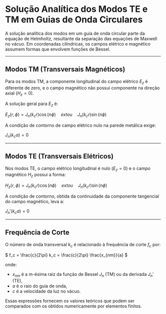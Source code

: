# Solução Analítica dos Modos TE e TM em Guias de Onda Circulares

A solução analítica dos modos em um guia de onda circular parte da equação de Helmholtz, resultante da separação das equações de Maxwell no vácuo. Em coordenadas cilíndricas, os campos elétrico e magnético assumem formas que envolvem funções de Bessel.

---

## Modos TM (Transversais Magnéticos)

Para os modos TM, a componente longitudinal do campo elétrico $` E_z `$ é diferente de zero, e o campo magnético não possui componente na direção axial ($` H_z = 0 `$).

A solução geral para $` E_z `$ é:

$`
E_z(r, \phi) = J_n(k_c r) \cos(n\phi) \quad 	ext{ou} \quad J_n(k_c r) \sin(n\phi)
`$

A condição de contorno de campo elétrico nulo na parede metálica exige:

$`
J_n(k_c a) = 0
`$

---

## Modos TE (Transversais Elétricos)

Nos modos TE, o campo elétrico longitudinal é nulo ($` E_z = 0 `$) e o campo magnético $` H_z `$ possui a forma:

$`
H_z(r, \phi) = J_n(k_c r) \cos(n\phi) \quad 	ext{ou} \quad J_n(k_c r) \sin(n\phi)
`$

A condição de contorno, obtida da continuidade da componente tangencial do campo magnético, leva a:

$`
J_n'(k_c a) = 0
`$

---

## Frequência de Corte

O número de onda transversal $` k_c `$ é relacionado à frequência de corte $` f_c `$ por:

$`
f_c = \frac{c}{2\pi} k_c = \frac{c}{2\pi} \frac{x_{nm}}{a}
`$

onde:
- $` x_{nm} `$ é a m-ésima raiz da função de Bessel $` J_n `$ (TM) ou da derivada $` J_n' `$ (TE),
- $` a `$ é o raio do guia de onda,
- $` c `$ é a velocidade da luz no vácuo.

Essas expressões fornecem os valores teóricos que podem ser comparados com os obtidos numericamente por elementos finitos.

